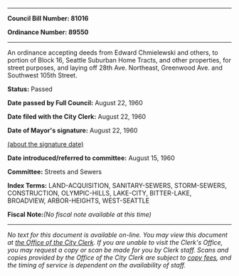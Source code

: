 

********

**Council Bill Number: 81016**
   
**Ordinance Number: 89550**
********

 An ordinance accepting deeds from Edward Chmielewski and others, to portion of Block 16, Seattle Suburban Home Tracts, and other properties, for street purposes, and laying off 28th Ave. Northeast, Greenwood Ave. and Southwest 105th Street.

**Status:** Passed
   
**Date passed by Full Council:** August 22, 1960
   
**Date filed with the City Clerk:** August 22, 1960
   
**Date of Mayor's signature:** August 22, 1960
   
[(about the signature date)](/~public/approvaldate.htm)
   
   
   
**Date introduced/referred to committee:** August 15, 1960
   
**Committee:** Streets and Sewers
   
   
**Index Terms:** LAND-ACQUISITION, SANITARY-SEWERS, STORM-SEWERS, CONSTRUCTION, OLYMPIC-HILLS, LAKE-CITY, BITTER-LAKE, BROADVIEW, ARBOR-HEIGHTS, WEST-SEATTLE

**Fiscal Note:**_(No fiscal note available at this time)_
********

_No text for this document is available on-line. You may view this document at [the Office of the City Clerk](http://www.seattle.gov/leg/clerk/contactUs.htm). If you are unable to visit the Clerk's Office, you may request a copy or scan be made for you by Clerk staff. Scans and copies provided by the Office of the City Clerk are subject to [copy fees](http://clerk.seattle.gov/~public/clerkfees.htm), and the timing of service is dependent on the availability of staff._

